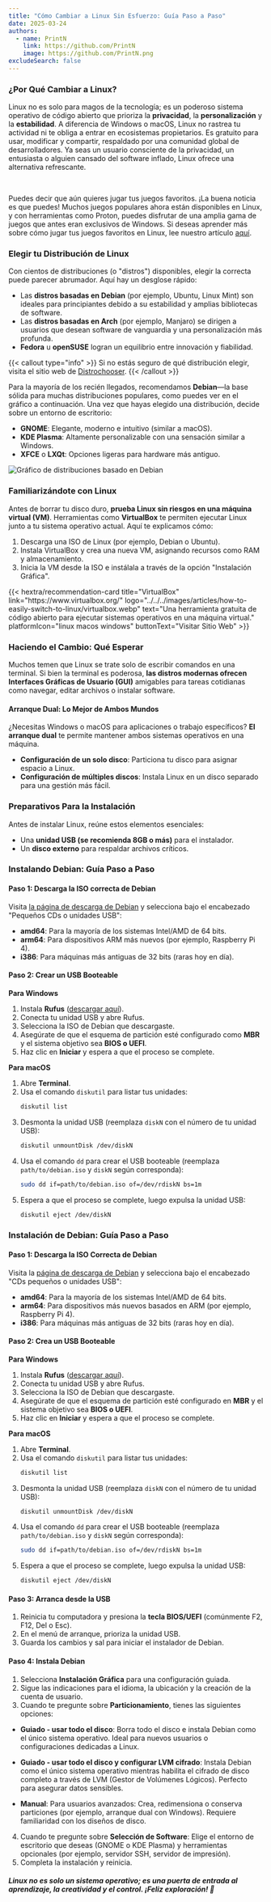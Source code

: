 ```yaml
---
title: "Cómo Cambiar a Linux Sin Esfuerzo: Guía Paso a Paso"
date: 2025-03-24
authors:
  - name: PrintN
    link: https://github.com/PrintN
    image: https://github.com/PrintN.png
excludeSearch: false
---
```

### ¿Por Qué Cambiar a Linux?
Linux no es solo para magos de la tecnología; es un poderoso sistema operativo de código abierto que prioriza la **privacidad**, la **personalización** y la **estabilidad**. A diferencia de Windows o macOS, Linux no rastrea tu actividad ni te obliga a entrar en ecosistemas propietarios. Es gratuito para usar, modificar y compartir, respaldado por una comunidad global de desarrolladores. Ya seas un usuario consciente de la privacidad, un entusiasta o alguien cansado del software inflado, Linux ofrece una alternativa refrescante.

<br>

Puedes decir que aún quieres jugar tus juegos favoritos. ¡La buena noticia es que puedes! Muchos juegos populares ahora están disponibles en Linux, y con herramientas como Proton, puedes disfrutar de una amplia gama de juegos que antes eran exclusivos de Windows. Si deseas aprender más sobre cómo jugar tus juegos favoritos en Linux, lee nuestro artículo [aquí](/es/articles/game-on-a-beginners-guide-to-linux-gaming).

### Elegir tu Distribución de Linux
Con cientos de distribuciones (o "distros") disponibles, elegir la correcta puede parecer abrumador. Aquí hay un desglose rápido:
- Las **distros basadas en Debian** (por ejemplo, Ubuntu, Linux Mint) son ideales para principiantes debido a su estabilidad y amplias bibliotecas de software.
- Las **distros basadas en Arch** (por ejemplo, Manjaro) se dirigen a usuarios que desean software de vanguardia y una personalización más profunda.
- **Fedora** u **openSUSE** logran un equilibrio entre innovación y fiabilidad.

{{< callout type="info" >}}
  Si no estás seguro de qué distribución elegir, visita el sitio web de [Distrochooser](https://distrochooser.de/).
{{< /callout >}}

Para la mayoría de los recién llegados, recomendamos **Debian**—la base sólida para muchas distribuciones populares, como puedes ver en el gráfico a continuación. Una vez que hayas elegido una distribución, decide sobre un entorno de escritorio:
- **GNOME**: Elegante, moderno e intuitivo (similar a macOS).
- **KDE Plasma**: Altamente personalizable con una sensación similar a Windows.
- **XFCE** o **LXQt**: Opciones ligeras para hardware más antiguo.

![Gráfico de distribuciones basado en Debian](../../../images/articles/how-to-easily-switch-to-linux/distro-chart.webp)

### Familiarizándote con Linux
Antes de borrar tu disco duro, **prueba Linux sin riesgos en una máquina virtual (VM)**. Herramientas como **VirtualBox** te permiten ejecutar Linux junto a tu sistema operativo actual. Aquí te explicamos cómo:
1. Descarga una ISO de Linux (por ejemplo, Debian o Ubuntu).
2. Instala VirtualBox y crea una nueva VM, asignando recursos como RAM y almacenamiento.
3. Inicia la VM desde la ISO e instálala a través de la opción "Instalación Gráfica".

<div class="recommendations">
  <div class="grid">
    {{< hextra/recommendation-card title="VirtualBox" link="https://www.virtualbox.org/" logo="../../../images/articles/how-to-easily-switch-to-linux/virtualbox.webp" text="Una herramienta gratuita de código abierto para ejecutar sistemas operativos en una máquina virtual." platformIcon="linux macos windows" buttonText="Visitar Sitio Web" >}}
  </div>
</div>

### Haciendo el Cambio: Qué Esperar
Muchos temen que Linux se trate solo de escribir comandos en una terminal. Si bien la terminal es poderosa, **las distros modernas ofrecen Interfaces Gráficas de Usuario (GUI)** amigables para tareas cotidianas como navegar, editar archivos o instalar software.

#### Arranque Dual: Lo Mejor de Ambos Mundos
¿Necesitas Windows o macOS para aplicaciones o trabajo específicos? **El arranque dual** te permite mantener ambos sistemas operativos en una máquina.
- **Configuración de un solo disco**: Particiona tu disco para asignar espacio a Linux.
- **Configuración de múltiples discos**: Instala Linux en un disco separado para una gestión más fácil.

### Preparativos Para la Instalación
Antes de instalar Linux, reúne estos elementos esenciales:
- Una **unidad USB (se recomienda 8GB o más)** para el instalador.
- Un **disco externo** para respaldar archivos críticos.

### Instalando Debian: Guía Paso a Paso
#### Paso 1: Descarga la ISO correcta de Debian
Visita [la página de descarga de Debian](https://www.debian.org/distrib/netinst) y selecciona bajo el encabezado "Pequeños CDs o unidades USB":
- **amd64**: Para la mayoría de los sistemas Intel/AMD de 64 bits.
- **arm64**: Para dispositivos ARM más nuevos (por ejemplo, Raspberry Pi 4).
- **i386**: Para máquinas más antiguas de 32 bits (raras hoy en día).

#### Paso 2: Crear un USB Booteable
**Para Windows**
1. Instala **Rufus** ([descargar aquí](https://rufus.ie)).
2. Conecta tu unidad USB y abre Rufus.
3. Selecciona la ISO de Debian que descargaste.
4. Asegúrate de que el esquema de partición esté configurado como **MBR** y el sistema objetivo sea **BIOS o UEFI**.
5. Haz clic en **Iniciar** y espera a que el proceso se complete.


**Para macOS**
1. Abre **Terminal**.
2. Usa el comando `diskutil` para listar tus unidades:
   ```bash
   diskutil list
   ```
3. Desmonta la unidad USB (reemplaza `diskN` con el número de tu unidad USB):
   ```bash
   diskutil unmountDisk /dev/diskN
   ```
4. Usa el comando `dd` para crear el USB booteable (reemplaza `path/to/debian.iso` y `diskN` según corresponda):
   ```bash
   sudo dd if=path/to/debian.iso of=/dev/rdiskN bs=1m
   ```
5. Espera a que el proceso se complete, luego expulsa la unidad USB:
   ```bash
   diskutil eject /dev/diskN
   ```

### Instalación de Debian: Guía Paso a Paso
#### Paso 1: Descarga la ISO Correcta de Debian
Visita la [página de descarga de Debian](https://www.debian.org/distrib/netinst) y selecciona bajo el encabezado "CDs pequeños o unidades USB":
- **amd64**: Para la mayoría de los sistemas Intel/AMD de 64 bits.
- **arm64**: Para dispositivos más nuevos basados en ARM (por ejemplo, Raspberry Pi 4).
- **i386**: Para máquinas más antiguas de 32 bits (raras hoy en día).

#### Paso 2: Crea un USB Booteable
**Para Windows**
1. Instala **Rufus** ([descargar aquí](https://rufus.ie)).
2. Conecta tu unidad USB y abre Rufus.
3. Selecciona la ISO de Debian que descargaste.
4. Asegúrate de que el esquema de partición esté configurado en **MBR** y el sistema objetivo sea **BIOS o UEFI**.
5. Haz clic en **Iniciar** y espera a que el proceso se complete.

**Para macOS**
1. Abre **Terminal**.
2. Usa el comando `diskutil` para listar tus unidades:
   ```bash
   diskutil list
   ```
3. Desmonta la unidad USB (reemplaza `diskN` con el número de tu unidad USB):
   ```bash
   diskutil unmountDisk /dev/diskN
   ```
4. Usa el comando `dd` para crear el USB booteable (reemplaza `path/to/debian.iso` y `diskN` según corresponda):
   ```bash
   sudo dd if=path/to/debian.iso of=/dev/rdiskN bs=1m
   ```
5. Espera a que el proceso se complete, luego expulsa la unidad USB:
   ```bash
   diskutil eject /dev/diskN
   ```

#### Paso 3: Arranca desde la USB
1. Reinicia tu computadora y presiona la **tecla BIOS/UEFI** (comúnmente F2, F12, Del o Esc).
2. En el menú de arranque, prioriza la unidad USB.
3. Guarda los cambios y sal para iniciar el instalador de Debian.

#### Paso 4: Instala Debian
1. Selecciona **Instalación Gráfica** para una configuración guiada.
2. Sigue las indicaciones para el idioma, la ubicación y la creación de la cuenta de usuario.
3. Cuando te pregunte sobre **Particionamiento**, tienes las siguientes opciones:
- **Guiado - usar todo el disco**:
  Borra todo el disco e instala Debian como el único sistema operativo. Ideal para nuevos usuarios o configuraciones dedicadas a Linux.

- **Guiado - usar todo el disco y configurar LVM cifrado**:
  Instala Debian como el único sistema operativo mientras habilita el cifrado de disco completo a través de LVM (Gestor de Volúmenes Lógicos). Perfecto para asegurar datos sensibles.

- **Manual**:
  Para usuarios avanzados: Crea, redimensiona o conserva particiones (por ejemplo, arranque dual con Windows). Requiere familiaridad con los diseños de disco.
4. Cuando te pregunte sobre **Selección de Software**: Elige el entorno de escritorio que deseas (GNOME o KDE Plasma) y herramientas opcionales (por ejemplo, servidor SSH, servidor de impresión).
5. Completa la instalación y reinicia.

##### Linux no es solo un sistema operativo; es una puerta de entrada al aprendizaje, la creatividad y el control. ¡Feliz exploración! 🐧